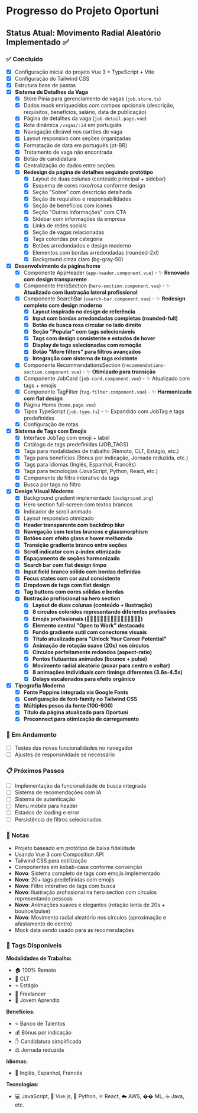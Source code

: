 # Progresso do Projeto Oportuni

## Status Atual: Movimento Radial Aleatório Implementado ✅

### ✅ Concluído
- [x] Configuração inicial do projeto Vue 3 + TypeScript + Vite
- [x] Configuração do Tailwind CSS
- [x] Estrutura base de pastas
- [x] **Sistema de Detalhes da Vaga**
  - [x] Store Pinia para gerenciamento de vagas (`job.store.ts`)
  - [x] Dados mock enriquecidos com campos opcionais (descrição, requisitos, benefícios, salário, data de publicação)
  - [x] Página de detalhes da vaga (`job-detail.page.vue`)
  - [x] Rota dinâmica `/vagas/:id` em português
  - [x] Navegação clicável nos cartões de vaga
  - [x] Layout responsivo com seções organizadas
  - [x] Formatação de data em português (pt-BR)
  - [x] Tratamento de vaga não encontrada
  - [x] Botão de candidatura
  - [x] Centralização de dados entre seções
  - [x] **Redesign da página de detalhes seguindo protótipo**
    - [x] Layout de duas colunas (conteúdo principal + sidebar)
    - [x] Esquema de cores roxo/rosa conforme design
    - [x] Seção "Sobre" com descrição detalhada
    - [x] Seção de requisitos e responsabilidades
    - [x] Seção de benefícios com ícones
    - [x] Seção "Outras Informações" com CTA
    - [x] Sidebar com informações da empresa
    - [x] Links de redes sociais
    - [x] Seção de vagas relacionadas
    - [x] Tags coloridas por categoria
    - [x] Botões arredondados e design moderno
    - [x] Elementos com bordas arredondadas (rounded-2xl)
    - [x] Background cinza claro (bg-gray-50)
- [x] **Desenvolvimento da página home**
  - [x] Componente AppHeader (`app-header.component.vue`) - ✨ **Renovado com design transparente**
  - [x] Componente HeroSection (`hero-section.component.vue`) - ✨ **Atualizado com ilustração lateral profissional**
  - [x] Componente SearchBar (`search-bar.component.vue`) - ✨ **Redesign completo com design moderno**
    - [x] **Layout inspirado no design de referência**
    - [x] **Input com bordas arredondadas completas (rounded-full)**
    - [x] **Botão de busca rosa circular no lado direito**
    - [x] **Seção "Popular" com tags selecionáveis**
    - [x] **Tags com design consistente e estados de hover**
    - [x] **Display de tags selecionadas com remoção**
    - [x] **Botão "More filters" para filtros avançados**
    - [x] **Integração com sistema de tags existente**
  - [x] Componente RecommendationsSection (`recommendations-section.component.vue`) - ✨ **Otimizado para transição**
  - [x] Componente JobCard (`job-card.component.vue`) - ✨ Atualizado com tags + emojis
  - [x] Componente TagFilter (`tag-filter.component.vue`) - ✨ **Harmonizado com flat design**
  - [x] Página Home (`home.page.vue`)
  - [x] Tipos TypeScript (`job.type.ts`) - ✨ Expandido com JobTag e tags predefinidas
  - [x] Configuração de rotas
- [x] **Sistema de Tags com Emojis**
  - [x] Interface JobTag com emoji + label
  - [x] Catálogo de tags predefinidas (JOB_TAGS)
  - [x] Tags para modalidades de trabalho (Remoto, CLT, Estágio, etc.)
  - [x] Tags para benefícios (Bônus por indicação, Jornada reduzida, etc.)
  - [x] Tags para idiomas (Inglês, Espanhol, Francês)
  - [x] Tags para tecnologias (JavaScript, Python, React, etc.)
  - [x] Componente de filtro interativo de tags
  - [x] Busca por tags no filtro
- [x] **Design Visual Moderno**
  - [x] Background gradient implementado (`background.png`)
  - [x] Hero section full-screen com textos brancos
  - [x] Indicador de scroll animado
  - [x] Layout responsivo otimizado
  - [x] **Header transparente com backdrop blur**
  - [x] **Navegação com textos brancos e glassmorphism**
  - [x] **Botões com efeito glass e hover melhorado**
  - [x] **Transição gradiente branco entre seções**
  - [x] **Scroll indicator com z-index otimizado**
  - [x] **Espaçamento de seções harmonizado**
  - [x] **Search bar com flat design limpo**
  - [x] **Input field branco sólido com bordas definidas**
  - [x] **Focus states com cor azul consistente**
  - [x] **Dropdown de tags com flat design**
  - [x] **Tag buttons com cores sólidas e bordas**
  - [x] **Ilustração profissional na hero section**
    - [x] **Layout de duas colunas (conteúdo + ilustração)**
    - [x] **8 círculos coloridos representando diferentes profissões**
    - [x] **Emojis profissionais (👩‍💼👨‍🎓👩‍🔬👨‍💻👩‍🎨👨‍🏫👩‍⚕️👨‍🔧)**
    - [x] **Elemento central "Open to Work" destacado**
    - [x] **Fundo gradiente sutil com conectores visuais**
    - [x] **Título atualizado para "Unlock Your Career Potential"**
    - [x] **Animação de rotação suave (20s) nos círculos**
    - [x] **Círculos perfeitamente redondos (aspect-ratio)**
    - [x] **Pontos flutuantes animados (bounce + pulse)**
    - [x] **Movimento radial aleatório (puxar para centro e voltar)**
    - [x] **8 animações individuais com timings diferentes (3.6s-4.5s)**
    - [x] **Delays escalonados para efeito orgânico**
- [x] **Tipografia Moderna**
  - [x] **Fonte Poppins integrada via Google Fonts**
  - [x] **Configuração de font-family no Tailwind CSS**
  - [x] **Múltiplos pesos da fonte (100-900)**
  - [x] **Título da página atualizado para Oportuni**
  - [x] **Preconnect para otimização de carregamento**

### 🔄 Em Andamento  
- [ ] Testes das novas funcionalidades no navegador
- [ ] Ajustes de responsividade se necessário

### 📋 Próximos Passos
- [ ] Implementação da funcionalidade de busca integrada
- [ ] Sistema de recomendações com IA
- [ ] Sistema de autenticação
- [ ] Menu mobile para header
- [ ] Estados de loading e error
- [ ] Persistência de filtros selecionados

### 📝 Notas
- Projeto baseado em protótipo de baixa fidelidade
- Usando Vue 3 com Composition API
- Tailwind CSS para estilização
- Componentes em kebab-case conforme convenção
- **Novo**: Sistema completo de tags com emojis implementado
- **Novo**: 20+ tags predefinidas com emojis
- **Novo**: Filtro interativo de tags com busca
- **Novo**: Ilustração profissional na hero section com círculos representando pessoas
- **Novo**: Animações suaves e elegantes (rotação lenta de 20s + bounce/pulse)
- **Novo**: Movimento radial aleatório nos círculos (aproximação e afastamento do centro)
- Mock data sendo usado para as recomendações

### 🎨 Tags Disponíveis
**Modalidades de Trabalho:**
- 🏠 100% Remoto
- 📄 CLT  
- ⭐ Estágio
- 🏴 Freelancer
- 👤 Jovem Aprendiz

**Benefícios:**
- ⭐ Banco de Talentos
- 💰 Bônus por indicação
- ✋ Candidatura simplificada
- ⚖️ Jornada reduzida

**Idiomas:**
- 💬 Inglês, Espanhol, Francês

**Tecnologias:**
- 💻 JavaScript, 💚 Vue.js, 🐍 Python, ⚛️ React, ☁️ AWS, �� ML, ☕ Java, etc. 